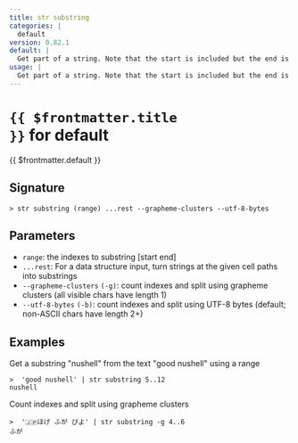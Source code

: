 ```yaml
---
title: str substring
categories: |
  default
version: 0.82.1
default: |
  Get part of a string. Note that the start is included but the end is excluded, and that the first character of a string is index 0.
usage: |
  Get part of a string. Note that the start is included but the end is excluded, and that the first character of a string is index 0.
---
```


# <code>{{ $frontmatter.title }}</code> for default

<div class='command-title'>{{ $frontmatter.default }}</div>

## Signature

```> str substring (range) ...rest --grapheme-clusters --utf-8-bytes```

## Parameters

 -  `range`: the indexes to substring [start end]
 -  `...rest`: For a data structure input, turn strings at the given cell paths into substrings
 -  `--grapheme-clusters` `(-g)`: count indexes and split using grapheme clusters (all visible chars have length 1)
 -  `--utf-8-bytes` `(-b)`: count indexes and split using UTF-8 bytes (default; non-ASCII chars have length 2+)

## Examples

Get a substring "nushell" from the text "good nushell" using a range
```shell
>  'good nushell' | str substring 5..12
nushell
```

Count indexes and split using grapheme clusters
```shell
>  '🇯🇵ほげ ふが ぴよ' | str substring -g 4..6
ふが
```
